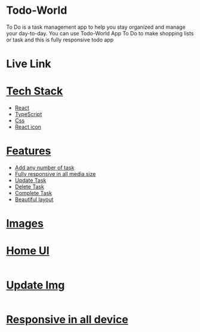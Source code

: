 # Todo-World
To Do is a task management app to help you stay organized and manage your day-to-day. You can use Todo-World App  To Do to make shopping lists or task and this is fully responsive todo app 

# Live Link 
<a href="">

# Tech Stack 
- React 
- TypeScript
- Css 
- React icon


# Features
 - Add any number of  task
 - Fully responsive in all media size
 - Update Task 
 - Delete Task 
 - Complete Task 
- Beautiful layout 


# Images 

# Home UI
<img src="">

# Update Img
<img src="">

# Responsive in all device
<img src="">
